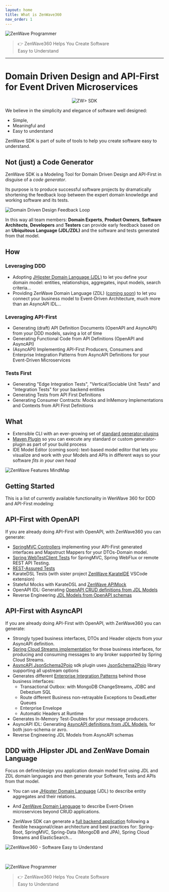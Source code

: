 ```yaml
---
layout: home
title: What is ZenWave360
nav_order: 1
---
```


<div class="buddha-blockquote">
    <img src="resources/laptop-buddha.png" alt="ZenWave Programmer">
    <blockquote> <p>👉 ZenWave360 Helps You Create Software<br/> Easy to Understand</p> </blockquote>
</div>
<hr/>

<h1 class="home-h1">
Domain Driven Design and API-First for Event Driven Microservices
</h1>


<p align="center">
  <img src="resources/code-generator-logo.excalidraw.svg" alt="ZW> SDK" />
</p>

We believe in the <span class="tag-cloud">simplicity</span> and <span class="tag-cloud">elegance</span> of <span class="tag-cloud">software well designed</span>:

<ul class="check"> 
    <li>Simple,</li>
    <li>Meaningful and</li>
    <li>Easy to understand</li>
</ul>

<span class="tag-cloud">ZenWave SDK</span> is part of suite of tools to help you create software easy to understand.

## Not (just) a Code Generator

ZenWave SDK is a <span class="tag-cloud">Modeling Tool</span> for Domain Driven Design and API-First in disguise of a _code generator_.

Its purpose is to produce successful software projects by <span class="tag-cloud">dramatically shortening the feedback loop</span> between the expert domain knowledge and working software and its tests.

![Domain Driven Design Feedback Loop](https://zenwave360.github.io/zenwave-sdk/docs/ZenWave-360-DDD-Feedback-Loop-with-ZW-Products.excalidraw.svg)

In this way all team members: **Domain Experts**, **Product Owners**, **Software Architects**, **Developers** and **Testers** can provide early feedback based on an **Ubiquitous Language (JDL/ZDL)** and the software and tests generated from that model.
  
<div class="check"  markdown="1">

## How

### Leveraging <span class="tag-cloud">DDD</span>

- Adopting [JHipster Domain Language (JDL)](https://www.jhipster.tech/jdl/intro) to let you define your domain model: entities, relationships, aggregates, input models, search criteria...
- Providing ZenWave Domain Language (<span class="tag-cloud">ZDL</span>) ([coming soon](Domain-Driven-Design/ZDL-Domain-Language)) to let you connect your business model to Event-Driven Architecture, much more than an AsyncAPI IDL...

### Leveraging <span class="tag-cloud">API-First</span>

- Generating (draft) API Definition Documents (OpenAPI and AsyncAPI) from your DDD models, saving a lot of time
- Generating Functional Code from API Definitions (OpenAPI and AsyncAPI)
- (AsyncAPI) Implementing API-First Producers, Consumers and Enterprise Integration Patterns from AsyncAPI Definitions for your Event-Driven Microservices

### <span class="tag-cloud">Tests First</span>

- Generating "Edge Integration Tests", "Vertical/Sociable Unit Tests" and "Integration Tests" for your backend entities
- Generating Tests from API First Definitions
- Generating Consumer Contracts: Mocks and InMemory Implementations and Contexts from API First Definitions


## What

- Extensible CLI with an ever-growing set of [standard generator-plugins](ZenWave-Code-Generator/CLI#list-of-available-plugins)
- [Maven Plugin](ZenWave-Code-Generator/Maven-Plugin) so you can execute any standard or custom generator-plugin as part of your build process
- IDE Model Editor (coming soon): text-based model editor that lets you visualize and work with your Models and APIs in different ways so your software _fits in your own head_

![ZenWave Features MindMap](https://zenwave360.github.io/zenwave-sdk/docs/ZenWave-MindMap.svg)

## Getting Started

This is a list of currently available functionality in WenWave 360 for DDD and API-First modeling:

## API-First with OpenAPI

If you are already doing API-First with OpenAPI, with ZenWave360 you can generate:

- [SpringMVC Controllers](/zenwave-sdk/plugins/jdl-openapi-controllers/) implementing your API-First generated interfaces and Mapstruct Mappers for your DTOs-Domain model.
- [Spring WebTestClient Tests](https://zenwave360.github.io/zenwave-sdk/plugins/openapi-spring-webtestclient/) for SpringMVC, Spring WebFlux or remote REST API Testing.
- [REST-Assured Tests](https://zenwave360.github.io/zenwave-sdk/plugins/openapi-rest-assured/)
- KarateDSL Tests (with sister project [ZenWave KarateIDE](https://github.com/ZenWave360/karate-ide) VSCode extension)
- Stateful Mocks with KarateDSL and [ZenWave APIMock](https://github.com/ZenWave360/zenwave-apimock)
- OpenAPI IDL: Generating [OpenAPI CRUD definitions from JDL Models](https://zenwave360.github.io/zenwave-sdk/plugins/jdl-to-openapi/)
- Reverse Engineering [JDL Models from OpenAPI schemas](https://zenwave360.github.io/zenwave-sdk/plugins/jdl-to-openapi/#openapi-to-jdl)

## API-First with AsyncAPI

If you are already doing API-First with OpenAPI, with ZenWave360 you can generate:

- Strongly typed business interfaces, DTOs and Header objects from your AsyncAPI definition.
- [Spring Cloud Streams implementation](https://zenwave360.github.io/zenwave-sdk/plugins/asyncapi-spring-cloud-streams3/) for those business interfaces, for producing and consuming messages to any broker supported by Spring Cloud Streams.
- [AsyncAPI JsonSchema2Pojo](https://zenwave360.github.io/zenwave-sdk/plugins/asyncapi-jsonschema2pojo/) sdk plugin uses [JsonSchema2Pojo](https://www.jsonschema2pojo.org/) library supporting all upstream options
- Generates different [Enterprise Integration Patterns](Event-Driven-Architectures/Enterprise-Integration-Patterns/) behind those business interfaces:
  - Transactional Outbox: with MongoDB ChangeStreams, JDBC and Debezium SQL
  - Route different Business non-retrayable Exceptions to DeadLetter Queues
  - Enterprise Envelope
  - Automatic Headers at Runtime 
- Generates In-Memory Test-Doubles for your message producers.
- AsyncAPI IDL: Generating [AsyncAPI definitions from JDL Models](https://zenwave360.github.io/zenwave-sdk/plugins/jdl-to-asyncapi/), for both json-schema or avro.
- Reverse Engineering JDL Models from AsyncAPI schemas

## DDD with JHipster JDL and ZenWave Domain Language

Focus on define/design you application domain model first using JDL and ZDL domain languages and then generate your Software, Tests and APIs from that model.

- You can use [JHipster Domain Language](Domain-Driven-Design/JDL-Domain-Language) (JDL) to describe entity aggregates and their relations.

- And [ZenWave Domain Language](Domain-Driven-Design/ZDL-Domain-Language) to describe Event-Driven microservices beyond CRUD applications.

- ZenWave SDK can generate a [full backend application](https://zenwave360.github.io/zenwave-sdk/) following a flexible hexagonal/clean architecture and best practices for: Spring-Boot, SpringMVC, Spring-Data (MongoDB and JPA), Spring Cloud Streams and ElasticSearch...

</div>

![ZenWave360 - Software Easy to Understand](/resources/ZenWave360-Software_Easy_To_Understand.png)

<p>&nbsp;</p>
<div class="buddha-blockquote">
    <img src="resources/laptop-buddha.png" alt="ZenWave Programmer">
    <blockquote> <p>👉 ZenWave360 Helps You Create Software<br/> Easy to Understand</p> </blockquote>
</div>
